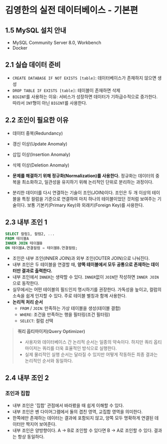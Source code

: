 # 김영한의 실전 데이터베이스 - 기본편

## 1.5 MySQL 설치 안내

- MySQL Community Server 8.0, Workbench
- Docker

## 2.1 실습 데이터 준비

- `CREATE DATABASE IF NOT EXISTS [table]`: 데이터베이스가 존재하지 않으면 생성
- `DROP TABLE IF EXISTS [table]`: 테이블이 존재하면 삭제
- `BIGINT`를 사용하는 이유: 서비스가 성장하면 데이터가 기하급수적으로 증가한다. 따라서 `INT`형이 아닌 `BIGINT`를 사용한다.

## 2.2 조인이 필요한 이유

- 데이터 중복(Redundancy)
- 갱신 이상(Update Anomaly)
- 삽입 이상(Insertion Anomaly)
- 삭제 이상(Deletion Anomaly)

- **문제를 해결하기 위해 정규화(Normalization)를 사용한다.** 정규화는 데이터의 중복을 최소화하고, 일관성을 유지하기 위해 논리적인 단위로 분리하는 과정이다.
- 분리한 데이터를 다시 연결하는 기술이 조인(JOIN)이다. 조인은 두 개 이상의 테이블을 특정 컬럼을 기준으로 연결하여 마치 하나의 테이블이었던 것처럼 보여주는 기술이다. 보통 기본키(Primary Key)와 외래키(Foreign Key)를 사용한다.

## 2.3 내부 조인 1

```sql
SELECT 컬럼1, 컬럼2, ...
FROM 테이블A
INNER JOIN 테이블B
ON 테이블A.연결컬럼 = 테이블B.연결컬럼;
```

- 조인은 내부 조인(INNER JOIN)과 외부 조인(OUTER JOIN)으로 나눠진다.
- 내부 조인은 두 테이블을 연결할 때, **양쪽 테이블에서 모두 공통으로 존재하는 데이터만 결과로 출력한다.**
- 내부 조인에서 `INNER`는 생략할 수 있다. `INNER`없이 `JOIN`만 작성하면 `INNER JOIN`으로 동작한다.
- 실무에서는 어떤 테이블의 필드인지 명시하기를 권장한다. 가독성을 높이고, 컬럼의 소속을 쉽게 인지할 수 있다. 주로 테이블 별칭과 함께 사용한다.
- **논리적 처리 순서**
  - `FROM` / `JOIN`: 만족하는 가상 테이블을 생성(테이블 결합)
  - `WHERE`: 조건을 만족하는 행을 필터링(조건 필터링)
  - `SELECT`: 컬럼 선택

> **쿼리 옵티마이저(Query Optimizer)**
> 
> - 사용자와 데이터베이스 간 논리적 순서는 일종의 약속이다. 하지만 쿼리 옵티마이저는 쿼리를 더욱 효율적인 방식으로 실행한다.
> - 실제 물리적인 실행 순서는 달라질 수 있지만 어떻게 작동하든 최종 결과는 논리적인 순서와 동일하다.

## 2.4 내부 조인 2

### 조인과 집합

- 내부 조인은 '집합' 관점에서 바라봤을 때 쉽게 이해할 수 있다.
- 내부 조인은 벤 다이어그램에서 둘의 겹친 영역, 교집합 영역을 의미한다.
- 한쪽에만 존재하는 데이터는 결과에 포함되지 않고, 양쪽 모두 명확하게 연결된 데이터만 짝지어 보여준다.
- 내부 조인은 양방향이다. A -> B로 조인할 수 있다면 B -> A로 조인할 수 있다. 결과는 항상 동일하다.
